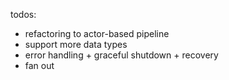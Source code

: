 todos:
- refactoring to actor-based pipeline
- support more data types
- error handling + graceful shutdown + recovery
- fan out

